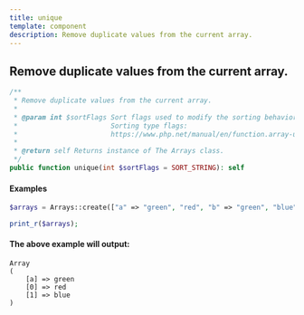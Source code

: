 ```yaml
---
title: unique
template: component
description: Remove duplicate values from the current array.
---
```


<h2 class="font-normal text-lg">
Remove duplicate values from the current array.
</h2>

```php
/**
 * Remove duplicate values from the current array.
 *
 * @param int $sortFlags Sort flags used to modify the sorting behavior.
 *                       Sorting type flags:
 *                       https://www.php.net/manual/en/function.array-unique
 *
 * @return self Returns instance of The Arrays class.
 */
public function unique(int $sortFlags = SORT_STRING): self
```

#### Examples

```php
$arrays = Arrays::create(["a" => "green", "red", "b" => "green", "blue", "red"])->unique()->toArray();

print_r($arrays);
```

#### The above example will output:

```text
Array
(
    [a] => green
    [0] => red
    [1] => blue
)
```
